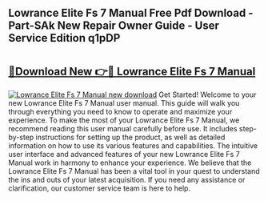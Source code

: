 ## Lowrance Elite Fs 7 Manual Free Pdf Download - Part-SAk New Repair Owner Guide - User Service Edition q1pDP

# <h2><a href="http://bc43786.oget.top/?id=Lowrance+Elite+Fs+7+Manual">🔗Download New 👉🔴 Lowrance Elite Fs 7 Manual</a></h2>

[![Lowrance Elite Fs 7 Manual new download](https://i.imgur.com/5g1atiW.png)](http://bc43786.oget.top/?id=Lowrance+Elite+Fs+7+Manual)
Get Started! Welcome to your new Lowrance Elite Fs 7 Manual user manual. This guide will walk you through everything you need to know to operate and maximize your experience. To make the most of your Lowrance Elite Fs 7 Manual, we recommend reading this user manual carefully before use. It includes step-by-step instructions for setting up the product, as well as detailed information on how to use its various features and capabilities. The intuitive user interface and advanced features of your new Lowrance Elite Fs 7 Manual work in harmony to enhance your experience. We believe that the Lowrance Elite Fs 7 Manual has been a vital tool in your quest to understand the ins and outs of your latest acquisition. If you need any assistance or clarification, our customer service team is here to help.
